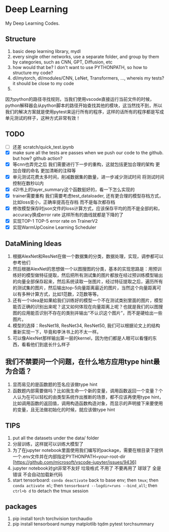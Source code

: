 # Deep Learning

My Deep Learning Codes.

## Structure

1. basic deep learning library, mydl
2. every single other networks, use a separate folder, and group by them by categories, such as CNN, GPT, Diffusion, etc
3. how would that be? I don't want to use PYTHONPATH, so how to structure my code?
4. dl/mytorch, dl/modules/CNN, LeNet, Transformers, ..., whereis my tests? it should be close to my code
5.

因为python的路径寻找规则，当我们使用vscode直接运行当前文件的时候，python解释器会从python脚本的路径开始查找其他的模块，这当然找不到，所以我们的解决方案就是使用pytest来运行所有的程序，这样的话所有的程序都是写成单元测试的样子，这种方式非常有效！

## TODO

- [ ] 还差 scratch/quick_test.ipynb
- [x] make sure all the tests are passes when we push our code to the github. but how? github action?
- [x] 等cnn也弄完之后 我们需要进行下一步的重构，这就包括更加合理的架构 更加合理的命名 更加清晰的注释等
- [x] 单元测试花费太多时间，削减数据集的数量，进一步减少测试时间 将测试时间控制在数秒以内
- [x] d2l书上的layer_summary这个函数挺好的，看一下怎么实现的
- [x] trainer需要重构 我们需要考虑test_dataloader, 还有更合理的模型存档方式，比如loss变小，正确率提高在存档 而不是每次都存档
- [x] 修改模型保存时json文件的loss计算方式，应该保存平均的而不是全部的和，accuracy换成error rate 这样所有的曲线就都是下降的了
- [x] 实现TOP-1 TOP-5 error rate on TrainerV2
- [x] 实现WarmUpCosine Learning Scheduler

## DataMining Ideas
1. 根据AlexNet和ResNet在做一个数据集的分类，数据处理，实现，调参都可以参考他们
2. 然后根据AlexNet的思想做一个以图搜图的分类，基本的实现思路是：用预训练好的模型做特征提取，然后把所有测试集的图片都放在经过预训练模型输出的向量全部保存起来，然后系统读取一张图片，经过特征提取之后，遍历所有的测试集的图片，然后输出top-5向量距离最近的图片，当然这个向量距离可以有多种计算方式，比如1范数，2范数等等。
3. 还有一个idea是如果給我们训练好的模型一个不在测试类别里面的图片，模型能否正确的识别出来呢？这又如何体现在向量距离上呢？也就是我们的以图搜图的应用能否识别不存在的类别并输出“不认识这个图片”，而不是硬给出一些图片。
4. 模型的选择：ResNet18, ResNet34, ResNet50, 我们可以根据论文上的结构重新实现一下，毕竟和李沐书上的不太一样。
5. 可以像AlexNet那样输出第一层的kernel，因为他们都是人眼可以看懂的东西，看看他们到底长什么样子

## 我们不禁要问一个问题，在什么地方应用type hint最为合适？

1. 显而易见的是函数题的签名应该做type hint
2. 函数题内部需要做吗？比如我生命一个新的变量，调用函数返回一个变量？个人认为在可以轻松的由类型系统作出推断的场景，都不应该再使用type
   hint，比如调用函数的返回值，调用构造函数构造对象，而显示的声明接下来要使用的变量，且无法做初始化的时候，就应该做type hint

## TIPS

1. put all the datasets under the data/ folder
2. 分层训练，这样就可以训练大模型了
3. 为了在jupyter
   notebook里面使用我们编写的package，需要在根目录下提供一个.env文件并在内部指定PYTHONPATH=your-root-dir [https://github.com/microsoft/vscode-jupyter/issues/9436]
4. jupyter notebook对git非常不友好 垃圾格式 不用了 不要再用了 球球了 全是错误 不会自动加载新代码
5. start tensorboard: `conda deactivate` back to base env; then `tmux`; then `conda activate ml`;
   then `tensorboard --logdir=runs --bind_all`; then `ctrl+b d` to detach the tmux session

## packages

1. pip install torch torchvision torchaudio
2. pip install tensorboard numpy matplotlib tqdm pytest torchsummary
